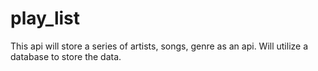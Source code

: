 # play_list
This api will store a series of artists, songs, genre as an api.  Will utilize
a database to store the data.
